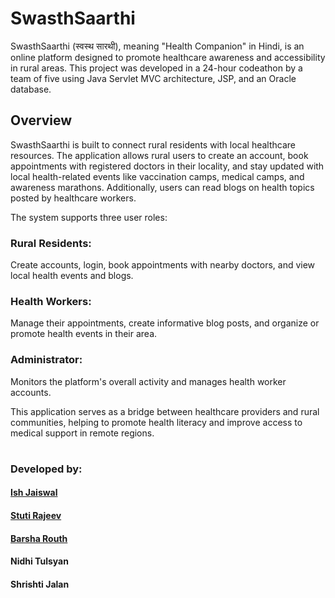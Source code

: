 # SwasthSaarthi
SwasthSaarthi (स्वस्थ सारथी), meaning "Health Companion" in Hindi, is an online platform designed to promote healthcare awareness and accessibility in rural areas. This project was developed in a 24-hour codeathon by a team of five using Java Servlet MVC architecture, JSP, and an Oracle database.

## Overview
SwasthSaarthi is built to connect rural residents with local healthcare resources. The application allows rural users to create an account, book appointments with registered doctors in their locality, and stay updated with local health-related events like vaccination camps, medical camps, and awareness marathons. Additionally, users can read blogs on health topics posted by healthcare workers.

The system supports three user roles:

### Rural Residents: 
Create accounts, login, book appointments with nearby doctors, and view local health events and blogs.
### Health Workers: 
Manage their appointments, create informative blog posts, and organize or promote health events in their area.
### Administrator: 
Monitors the platform's overall activity and manages health worker accounts.

This application serves as a bridge between healthcare providers and rural communities, helping to promote health literacy and improve access to medical support in remote regions.

#

### Developed by:

[AlibabaCloud]: https://github.com/aliyun-sls/opentelemetry-demo
#### [Ish Jaiswal](https://github.com/ishjaiswal7)
#### [Stuti Rajeev](https://github.com/thestutirajeev)
#### [Barsha Routh](https://github.com/BarshaRouth) 
#### Nidhi Tulsyan
#### Shrishti Jalan
